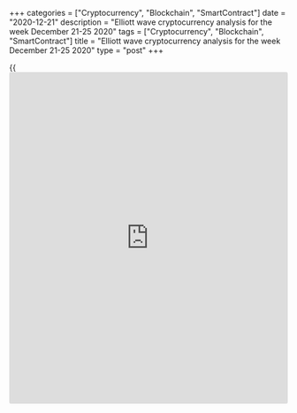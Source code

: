 +++
categories = ["Cryptocurrency", "Blockchain", "SmartContract"]
date = "2020-12-21"
description = "Elliott wave cryptocurrency analysis for the week December 21-25 2020"
tags = ["Cryptocurrency", "Blockchain", "SmartContract"]
title = "Elliott wave cryptocurrency analysis for the week December 21-25 2020"
type = "post"
+++

{{<iframe id="large-banner" src="https://www.bounty.group/#slide=11.0" width="100%" height="600" scrolling="no" style="border: 0px solid rgb(216, 221, 230); border-radius: 3px;">}}

2020-12-21

2020-12-21

Medium-term forecast for five cryptocurrencies as of 21.12.2020Roman
Onegin

I welcome my readers!

I have prepared a medium-term cryptocurrency forecast based on Elliott
wave analysis of Bitcoin, Ethereum, Litecoin, EOS, and Ripple. I offer
trading signals for each cryptocurrency pair.

Ethereum, Litecoin and Ripple are shaping the last legs in global
zigzags. During the coming trading week, prices will probably rise
across all cryptocurrencies.

The article covers the following subjects:

##  **Elliott wave Bitcoin analysis**

 ****

The current BTCUSD structure shows a global bullish impulse 1-2-3-4-5
forming. It seems that a long-term correction 4 has been completed, it
consists of sub-waves [W]-[X]-[Y]. Then the cryptocurrency pair rose in
impulse wave 5. Most likely, wave 5 has built four parts out of five.
Let's consider it in more detail on the H8 time frame.

After the end of a small correction [4] of 5, the price began to move
upwards rapidly. At the moment, impulse [5] has completed 4 parts out of
5. In the near future, the bullish impulse [3] of a smaller degree will
be completed, then, after a slight decline in the correction [4], the
price will rise in the final wave [5] towards the level of 29500.00.
Consider opening longs.

### Trading plan for [BTCUSD][1] for the week:

Buy 23855.00, TP 29500.00

* * *

##  **Elliott wave Ethereum analysis**

 ****

The ETHUSD structure hints at a bullish simple zigzag A-B-C. Wave A is
an upward five-wave impulse, wave B is a bearish correction in the form
of a triple zigzag [W]-[X]-[Y]-[X]-[Z]. Wave C is also an impulse that
is still being built. The last leg of impulse C is developing in the
chart at the moment. Let's look at the last section of the chart in more
detail on the H8 timeframe.

As part of the upward impulse wave [5], small sub-waves (1) and (2) have
been formed. Now the final wave 5 of the bullish impulse (3) is
developing. Most likely, the price will rise slightly above the high
formed by linking wave [X] to the level of 880.00. Then the price is
expected to fall slightly within the corrective wave (4). After the
completion of this correction, there'll probably be an increase in
impulse (5) towards the level of 1400.00 formed by the bullish wave A.

### Trading plan **[ETHUSD][2] **for the week:

Buy 640.04, TP 880.00

* * *

##  **Elliott wave Litecoin analysis**

 ****

The LTCUSD cryptocurrency pair is forming a large upward zigzag A-B-C.
There was a bullish impulse wave A, after which the price went down
within the corrective wave B. Correction B is a triple zigzag and it
seems to be fully completed. A new bullish wave in the form of impulse
is currently developing. Let's look at the last section of the chart on
a smaller timeframe.

An upward impulse wave [1] with a corrective wave (4) in the form of a
contracting triangle has been completed. The bearish correction [2] has
also been completed. Now the price is rising in an upward five-wave
impulse [3]. Most likely, the market will reach the level of 137.00, and
after that it will reverse and start moving in the opposite direction,
forming a bearish correction [4]. Consider opening longs.

### Trading plan for **[LTCUSD][3]**  for the week:

Buy 115.70, TP 137.00

* * *

##  **Elliott wave EOS analysis**

 ****

The structure of EOSUSD shows the development of a global triple zigzag,
which consists of sub-waves [W]-[X]-[Y]-[X]-[Z]. At the moment, the
market is in the second linking wave [X], which is a bullish triple
zigzag (w)-(x)-(y)-(xx)-(z), where the first four parts have already
been completed, and the last wave (z) is still developing. Let's
consider this wave in detail on the H8 time frame.

The final wave (Z) takes the form of a standard zigzag. The price was
rising in bullish impulse A, then going down in bearish correction B in
the form of a double zigzag. Now we see the initial part of the impulse
wave C forming, and it may lead the market to the level of 4.11, thereby
renewing the previous high formed by the wave (Y). Consider opening
longs.

### Trading plan for **[EOSUSD][4]**  for the week

Buy 3.16, TP 4.11

* * *

##  **Elliott wave Ripple analysis**

 ****

The current structure of XRPUSD hints at a bullish A-B-C zigzag
developing. Impulse wave A and bearish correction B have been built, the
latter took the form of a double zigzag [W]-[X]-[Y]. At the moment, the
market is in the initial part of an upward impulse wave. Let's look at
its structure in more detail on the H8 timeframe.

Sub-waves [1]-[2]-[3] have been fully completed within the bullish
impulse. Now a horizontal corrective wave [4] is developing, and this
wave, most likely, will take the shape of a contracting triangle
(a)-(b)-(c)-(d)-(e). Recently, the first part of this triangle, sub-wave
(a), has been completed. It took the form of a bearish double zigzag. In
the short term, a zigzag wave (b) will be developing. It will possibly
be completed in the area of 0.743. A  possible future movement is shown
in the chart.

### Trading plan for **[XRPUSD][5]** for the week:

Buy 0.557, TP 0.743

* * *

P.S. Did you like my article? Share it in social networks: it will be
the best “thank you" :)

Ask me questions and comment below. I’ll be glad to answer your
questions and give necessary explanations.

 **Useful links:**

  * I recommend trying to trade with a reliable broker [here][6]. The system allows you to trade by yourself or copy successful traders from all across the globe.
  * Use my promo-code BLOG for getting deposit bonus 50% on LiteForex platform. Just enter this code in the appropriate field while [depositing][7] your trading account.
  * Telegram chat for traders: <t.me/liteforexengchat>. We are sharing the signals and trading experience
  * Telegram channel with high-quality analytics, Forex reviews, training articles, and other useful things for traders <t.me/liteforex>

## Price chart of BTCUSD in real time mode

The content of this article reflects the author’s opinion and does not
necessarily reflect the official position of LiteForex. The material
published on this page is provided for informational purposes only and
should not be considered as the provision of investment advice for the
purposes of Directive 2004/39/EC.

Rate this article:

{{value}}

( {{count}} {{title}} )

   1. my.liteforex.com/trading/chart?symbol=BTCUSD
   2. my.liteforex.com/trading/chart?symbol=ETHUSD
   3. my.liteforex.com/trading/chart?symbol=LTCUSD
   4. my.liteforex.com/trading/chart?symbol=EOSUSD&returnUrl=true
   5. my.liteforex.com/trading/chart?symbol=XRPUSD
   6. my.liteforex.com/?category=analysts-opinions&slug=medium-term-forecast-for-five-cryptocurrencies-as-of-21122020&openPopup=%2Fregistration%2Fpopup&utm_source=blog&utm_medium=article&utm_campaign=bonus
   7. my.liteforex.com/deposit/?category=analysts-opinions&slug=medium-term-forecast-for-five-cryptocurrencies-as-of-21122020&promo_code=BLOG&utm_source=blog&utm_medium=article&utm_campaign=bonus